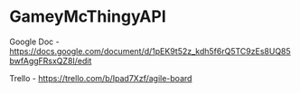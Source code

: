 # GameyMcThingyAPI

Google Doc - 
https://docs.google.com/document/d/1pEK9t52z_kdh5f6rQ5TC9zEs8UQ85bwfAggFRsxQZ8I/edit

Trello - 
https://trello.com/b/Ipad7Xzf/agile-board
